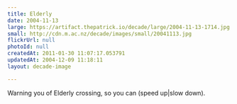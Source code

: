 ```yaml
---
title: Elderly
date: 2004-11-13
large: https://artifact.thepatrick.io/decade/large/2004-11-13-1714.jpg
small: http://cdn.m.ac.nz/decade/images/small/20041113.jpg
flickrUrl: null
photoId: null
createdAt: 2011-01-30 11:07:17.053791
updatedAt: 2004-12-09 11:18:11
layout: decade-image

---
```

Warning you of Elderly crossing, so you can (speed up|slow down). 
